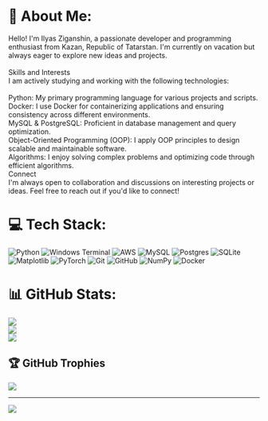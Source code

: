 # 💫 About Me:
Hello! I'm Ilyas Ziganshin, a passionate developer and programming enthusiast from Kazan, Republic of Tatarstan. I'm currently on vacation but always eager to explore new ideas and projects.<br><br>Skills and Interests<br>I am actively studying and working with the following technologies:<br><br>Python: My primary programming language for various projects and scripts.<br>Docker: I use Docker for containerizing applications and ensuring consistency across different environments.<br>MySQL & PostgreSQL: Proficient in database management and query optimization.<br>Object-Oriented Programming (OOP): I apply OOP principles to design scalable and maintainable software.<br>Algorithms: I enjoy solving complex problems and optimizing code through efficient algorithms.<br>Connect<br>I'm always open to collaboration and discussions on interesting projects or ideas. Feel free to reach out if you'd like to connect!


# 💻 Tech Stack:
![Python](https://img.shields.io/badge/python-3670A0?style=for-the-badge&logo=python&logoColor=ffdd54) ![Windows Terminal](https://img.shields.io/badge/Windows%20Terminal-%234D4D4D.svg?style=for-the-badge&logo=windows-terminal&logoColor=white) ![AWS](https://img.shields.io/badge/AWS-%23FF9900.svg?style=for-the-badge&logo=amazon-aws&logoColor=white) ![MySQL](https://img.shields.io/badge/mysql-4479A1.svg?style=for-the-badge&logo=mysql&logoColor=white) ![Postgres](https://img.shields.io/badge/postgres-%23316192.svg?style=for-the-badge&logo=postgresql&logoColor=white) ![SQLite](https://img.shields.io/badge/sqlite-%2307405e.svg?style=for-the-badge&logo=sqlite&logoColor=white) ![Matplotlib](https://img.shields.io/badge/Matplotlib-%23ffffff.svg?style=for-the-badge&logo=Matplotlib&logoColor=black) ![PyTorch](https://img.shields.io/badge/PyTorch-%23EE4C2C.svg?style=for-the-badge&logo=PyTorch&logoColor=white) ![Git](https://img.shields.io/badge/git-%23F05033.svg?style=for-the-badge&logo=git&logoColor=white) ![GitHub](https://img.shields.io/badge/github-%23121011.svg?style=for-the-badge&logo=github&logoColor=white) ![NumPy](https://img.shields.io/badge/numpy-%23013243.svg?style=for-the-badge&logo=numpy&logoColor=white) ![Docker](https://img.shields.io/badge/docker-%230db7ed.svg?style=for-the-badge&logo=docker&logoColor=white)
# 📊 GitHub Stats:
![](https://github-readme-stats.vercel.app/api?username=Pinger1456&theme=dark&hide_border=true&include_all_commits=false&count_private=false)<br/>
![](https://github-readme-streak-stats.herokuapp.com/?user=Pinger1456&theme=dark&hide_border=true)<br/>
![](https://github-readme-stats.vercel.app/api/top-langs/?username=Pinger1456&theme=dark&hide_border=true&include_all_commits=false&count_private=false&layout=compact)

## 🏆 GitHub Trophies
![](https://github-profile-trophy.vercel.app/?username=Pinger1456&theme=radical&no-frame=false&no-bg=true&margin-w=4)

---
[![](https://visitcount.itsvg.in/api?id=Pinger1456&icon=2&color=0)](https://visitcount.itsvg.in)

<!-- Proudly created with GPRM ( https://gprm.itsvg.in ) -->
